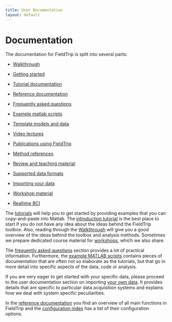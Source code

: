 ```yaml
---
title: User Documentation
layout: default
---
```


# Documentation

The documentation for FieldTrip is split into several parts:

* [Walkthrough](/walkthrough)
* [Getting started](/getting_started)
* [Tutorial documentation](/tutorial)
* [Reference documentation](/reference)
* [Frequently asked questions](/faq)
* [Example matlab scripts](/example)
* [Template models and data](/template)

* [Video lectures](/video)

* [Publications using FieldTrip](/publications)
* [Method references](/references_to_implemented_methods)
* [Review and teaching material](/references_to_review_papers_and_teaching_material)

* [Supported data formats](/dataformat)
* [Importing your data](/reading_data)
* [Workshop material](/workshop)
* [Realtime BCI](/development/realtime)

The [tutorials](/tutorial) will help you to get started by providing examples that you can copy-and-paste into Matlab. The [introduction tutorial](/tutorial/introduction) is the best place to start if you do not have any idea about the ideas behind the FieldTrip toolbox. Also, reading through the [Walkthrough](/walkthrough) will give you a good overview of the ideas behind the toolbox and analysis methods. Sometimes we prepare dedicated course material for [workshops](/workshop), which we also share.

The [frequently asked questions](/faq) section provides a lot of practical information. Furthermore, the [example MATLAB scripts](/example) contains pieces of documentation that are often not so elaborate as the tutorials, but that go in more detail into specific aspects of the data, code or analysis.

If you are very eager to get started with your specific data, please proceed to the user documentation section on importing [your own data](/reading_data). It provides details that are specific to particular data acquisition systems and explains how we deal with system specific peculiarities.

In the [reference documentation](/reference/) you find an overview of all main functions in FieldTrip and the [configuration index](/reference/configuration) has a list of their configuration options.

